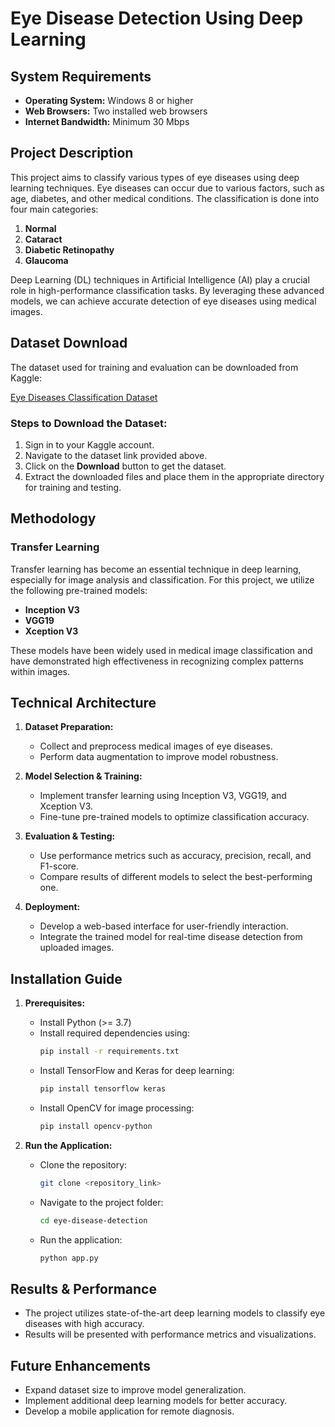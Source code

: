 # Eye Disease Detection Using Deep Learning

## System Requirements
- **Operating System:** Windows 8 or higher
- **Web Browsers:** Two installed web browsers
- **Internet Bandwidth:** Minimum 30 Mbps

## Project Description
This project aims to classify various types of eye diseases using deep learning techniques. Eye diseases can occur due to various factors, such as age, diabetes, and other medical conditions. The classification is done into four main categories:

1. **Normal**
2. **Cataract**
3. **Diabetic Retinopathy**
4. **Glaucoma**

Deep Learning (DL) techniques in Artificial Intelligence (AI) play a crucial role in high-performance classification tasks. By leveraging these advanced models, we can achieve accurate detection of eye diseases using medical images.

## Dataset Download
The dataset used for training and evaluation can be downloaded from Kaggle:

[Eye Diseases Classification Dataset](https://www.kaggle.com/datasets/gunavenkatdoddi/eye-diseases-classification)

### Steps to Download the Dataset:
1. Sign in to your Kaggle account.
2. Navigate to the dataset link provided above.
3. Click on the **Download** button to get the dataset.
4. Extract the downloaded files and place them in the appropriate directory for training and testing.

## Methodology
### Transfer Learning
Transfer learning has become an essential technique in deep learning, especially for image analysis and classification. For this project, we utilize the following pre-trained models:

- **Inception V3**
- **VGG19**
- **Xception V3**

These models have been widely used in medical image classification and have demonstrated high effectiveness in recognizing complex patterns within images.

## Technical Architecture
1. **Dataset Preparation:**
   - Collect and preprocess medical images of eye diseases.
   - Perform data augmentation to improve model robustness.
   
2. **Model Selection & Training:**
   - Implement transfer learning using Inception V3, VGG19, and Xception V3.
   - Fine-tune pre-trained models to optimize classification accuracy.

3. **Evaluation & Testing:**
   - Use performance metrics such as accuracy, precision, recall, and F1-score.
   - Compare results of different models to select the best-performing one.

4. **Deployment:**
   - Develop a web-based interface for user-friendly interaction.
   - Integrate the trained model for real-time disease detection from uploaded images.

## Installation Guide
1. **Prerequisites:**
   - Install Python (>= 3.7)
   - Install required dependencies using:
     ```bash
     pip install -r requirements.txt
     ```
   - Install TensorFlow and Keras for deep learning:
     ```bash
     pip install tensorflow keras
     ```
   - Install OpenCV for image processing:
     ```bash
     pip install opencv-python
     ```

2. **Run the Application:**
   - Clone the repository:
     ```bash
     git clone <repository_link>
     ```
   - Navigate to the project folder:
     ```bash
     cd eye-disease-detection
     ```
   - Run the application:
     ```bash
     python app.py
     ```

## Results & Performance
- The project utilizes state-of-the-art deep learning models to classify eye diseases with high accuracy.
- Results will be presented with performance metrics and visualizations.

## Future Enhancements
- Expand dataset size to improve model generalization.
- Implement additional deep learning models for better accuracy.
- Develop a mobile application for remote diagnosis.

